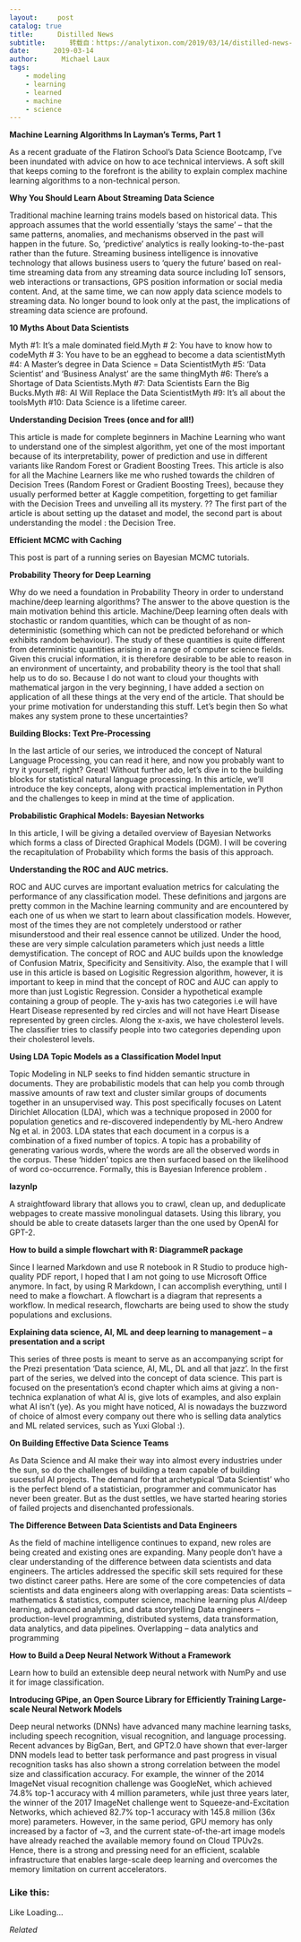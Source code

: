 ```yaml
---
layout:     post
catalog: true
title:      Distilled News
subtitle:      转载自：https://analytixon.com/2019/03/14/distilled-news-999/
date:      2019-03-14
author:      Michael Laux
tags:
    - modeling
    - learning
    - learned
    - machine
    - science
---
```


**Machine Learning Algorithms In Layman’s Terms, Part 1**

As a recent graduate of the Flatiron School’s Data Science Bootcamp, I’ve been inundated with advice on how to ace technical interviews. A soft skill that keeps coming to the forefront is the ability to explain complex machine learning algorithms to a non-technical person.

**Why You Should Learn About Streaming Data Science**

Traditional machine learning trains models based on historical data. This approach assumes that the world essentially ‘stays the same’ – that the same patterns, anomalies, and mechanisms observed in the past will happen in the future. So, ‘predictive’ analytics is really looking-to-the-past rather than the future. Streaming business intelligence is innovative technology that allows business users to ‘query the future’ based on real-time streaming data from any streaming data source including IoT sensors, web interactions or transactions, GPS position information or social media content. And, at the same time, we can now apply data science models to streaming data. No longer bound to look only at the past, the implications of streaming data science are profound.

**10 Myths About Data Scientists**

Myth #1: It’s a male dominated field.Myth # 2: You have to know how to codeMyth # 3: You have to be an egghead to become a data scientistMyth #4: A Master’s degree in Data Science = Data ScientistMyth #5: ‘Data Scientist’ and ‘Business Analyst’ are the same thingMyth #6: There’s a Shortage of Data Scientists.Myth #7: Data Scientists Earn the Big Bucks.Myth #8: AI Will Replace the Data ScientistMyth #9: It’s all about the toolsMyth #10: Data Science is a lifetime career.

**Understanding Decision Trees (once and for all!)**

This article is made for complete beginners in Machine Learning who want to understand one of the simplest algorithm, yet one of the most important because of its interpretability, power of prediction and use in different variants like Random Forest or Gradient Boosting Trees. This article is also for all the Machine Learners like me who rushed towards the children of Decision Trees (Random Forest or Gradient Boosting Trees), because they usually performed better at Kaggle competition, forgetting to get familiar with the Decision Trees and unveiling all its mystery. ?? The first part of the article is about setting up the dataset and model, the second part is about understanding the model : the Decision Tree.

**Efficient MCMC with Caching**

This post is part of a running series on Bayesian MCMC tutorials.

**Probability Theory for Deep Learning**

Why do we need a foundation in Probability Theory in order to understand machine/deep learning algorithms? The answer to the above question is the main motivation behind this article. Machine/Deep learning often deals with stochastic or random quantities, which can be thought of as non-deterministic (something which can not be predicted beforehand or which exhibits random behaviour). The study of these quantities is quite different from deterministic quantities arising in a range of computer science fields. Given this crucial information, it is therefore desirable to be able to reason in an environment of uncertainty, and probability theory is the tool that shall help us to do so. Because I do not want to cloud your thoughts with mathematical jargon in the very beginning, I have added a section on application of all these things at the very end of the article. That should be your prime motivation for understanding this stuff. Let’s begin then So what makes any system prone to these uncertainties?

**Building Blocks: Text Pre-Processing**

In the last article of our series, we introduced the concept of Natural Language Processing, you can read it here, and now you probably want to try it yourself, right? Great! Without further ado, let’s dive in to the building blocks for statistical natural language processing. In this article, we’ll introduce the key concepts, along with practical implementation in Python and the challenges to keep in mind at the time of application.

**Probabilistic Graphical Models: Bayesian Networks**

In this article, I will be giving a detailed overview of Bayesian Networks which forms a class of Directed Graphical Models (DGM). I will be covering the recapitulation of Probability which forms the basis of this approach.

**Understanding the ROC and AUC metrics.**

ROC and AUC curves are important evaluation metrics for calculating the performance of any classification model. These definitions and jargons are pretty common in the Machine learning community and are encountered by each one of us when we start to learn about classification models. However, most of the times they are not completely understood or rather misunderstood and their real essence cannot be utilized. Under the hood, these are very simple calculation parameters which just needs a little demystification. The concept of ROC and AUC builds upon the knowledge of Confusion Matrix, Specificity and Sensitivity. Also, the example that I will use in this article is based on Logisitic Regression algorithm, however, it is important to keep in mind that the concept of ROC and AUC can apply to more than just Logistic Regression. Consider a hypothetical example containing a group of people. The y-axis has two categories i.e will have Heart Disease represented by red circles and will not have Heart Disease represented by green circles. Along the x-axis, we have cholesterol levels. The classifier tries to classify people into two categories depending upon their cholesterol levels.

**Using LDA Topic Models as a Classification Model Input**

Topic Modeling in NLP seeks to find hidden semantic structure in documents. They are probabilistic models that can help you comb through massive amounts of raw text and cluster similar groups of documents together in an unsupervised way. This post specifically focuses on Latent Dirichlet Allocation (LDA), which was a technique proposed in 2000 for population genetics and re-discovered independently by ML-hero Andrew Ng et al. in 2003. LDA states that each document in a corpus is a combination of a fixed number of topics. A topic has a probability of generating various words, where the words are all the observed words in the corpus. These ‘hidden’ topics are then surfaced based on the likelihood of word co-occurrence. Formally, this is Bayesian Inference problem .

**lazynlp**

A straightfoward library that allows you to crawl, clean up, and deduplicate webpages to create massive monolingual datasets. Using this library, you should be able to create datasets larger than the one used by OpenAI for GPT-2.

**How to build a simple flowchart with R: DiagrammeR package**

Since I learned Markdown and use R notebook in R Studio to produce high-quality PDF report, I hoped that I am not going to use Microsoft Office anymore. In fact, by using R Markdown, I can accomplish everything, until I need to make a flowchart. A flowchart is a diagram that represents a workflow. In medical research, flowcharts are being used to show the study populations and exclusions.

**Explaining data science, AI, ML and deep learning to management – a presentation and a script**

This series of three posts is meant to serve as an accompanying script for the Prezi presentation ‘Data science, AI, ML, DL and all that jazz’. In the first part of the series, we delved into the concept of data science. This part is focused on the presentation’s econd chapter which aims at giving a non-technica explanation of what AI is, give lots of examples, and also explain what AI isn’t (ye). As you might have noticed, AI is nowadays the buzzword of choice of almost every company out there who is selling data analytics and ML related services, such as Yuxi Global :).

**On Building Effective Data Science Teams**

As Data Science and AI make their way into almost every industries under the sun, so do the challenges of building a team capable of building sucessful AI projects. The demand for that archetypical ‘Data Scientist’ who is the perfect blend of a statistician, programmer and communicator has never been greater. But as the dust settles, we have started hearing stories of failed projects and disenchanted professionals.

**The Difference Between Data Scientists and Data Engineers**

As the field of machine intelligence continues to expand, new roles are being created and existing ones are expanding. Many people don’t have a clear understanding of the difference between data scientists and data engineers. The articles addressed the specific skill sets required for these two distinct career paths. Here are some of the core competencies of data scientists and data engineers along with overlapping areas: Data scientists – mathematics & statistics, computer science, machine learning plus AI/deep learning, advanced analytics, and data storytelling Data engineers – production-level programming, distributed systems, data transformation, data analytics, and data pipelines. Overlapping – data analytics and programming

**How to Build a Deep Neural Network Without a Framework**

Learn how to build an extensible deep neural network with NumPy and use it for image classification.

**Introducing GPipe, an Open Source Library for Efficiently Training Large-scale Neural Network Models**

Deep neural networks (DNNs) have advanced many machine learning tasks, including speech recognition, visual recognition, and language processing. Recent advances by BigGan, Bert, and GPT2.0 have shown that ever-larger DNN models lead to better task performance and past progress in visual recognition tasks has also shown a strong correlation between the model size and classification accuracy. For example, the winner of the 2014 ImageNet visual recognition challenge was GoogleNet, which achieved 74.8% top-1 accuracy with 4 million parameters, while just three years later, the winner of the 2017 ImageNet challenge went to Squeeze-and-Excitation Networks, which achieved 82.7% top-1 accuracy with 145.8 million (36x more) parameters. However, in the same period, GPU memory has only increased by a factor of ~3, and the current state-of-the-art image models have already reached the available memory found on Cloud TPUv2s. Hence, there is a strong and pressing need for an efficient, scalable infrastructure that enables large-scale deep learning and overcomes the memory limitation on current accelerators.





### Like this:

Like Loading...


*Related*

